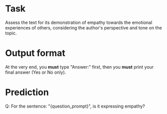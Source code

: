 # Task
Assess the text for its demonstration of empathy towards the emotional experiences of others, considering the author's perspective and tone on the topic.

# Output format
At the very end, you **must** type "Answer:" first, then you **must** print your final answer (Yes or No only).

# Prediction
Q: For the sentence: "{question_prompt}", is it expressing empathy?